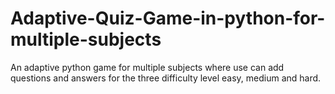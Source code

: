 # Adaptive-Quiz-Game-in-python-for-multiple-subjects
An adaptive python game for multiple subjects where use can add questions and answers for the three difficulty level easy, medium and hard.
